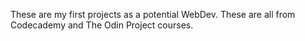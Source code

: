 These are my first projects as a potential WebDev. These are all from Codecademy and The Odin Project courses. 
